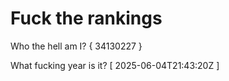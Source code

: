 # Fuck the rankings

Who the hell am I?
{ 34130227 }

What fucking year is it?
[ 2025-06-04T21:43:20Z ]
